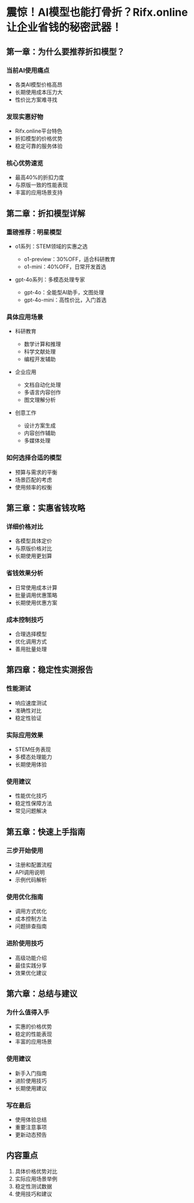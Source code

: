 # 震惊！AI模型也能打骨折？Rifx.online让企业省钱的秘密武器！

## 第一章：为什么要推荐折扣模型？
### 当前AI使用痛点
- 各类AI模型价格高昂
- 长期使用成本压力大
- 性价比方案难寻找

### 发现实惠好物
- Rifx.online平台特色
- 折扣模型的价格优势
- 稳定可靠的服务体验

### 核心优势速览
- 最高40%的折扣力度
- 与原版一致的性能表现
- 丰富的应用场景支持

## 第二章：折扣模型详解
### 重磅推荐：明星模型
- o1系列：STEM领域的实惠之选
  * o1-preview：30%OFF，适合科研教育
  * o1-mini：40%OFF，日常开发首选

- gpt-4o系列：多模态处理专家
  * gpt-4o：全能型AI助手，文图处理
  * gpt-4o-mini：高性价比，入门首选

### 具体应用场景
- 科研教育
  * 数学计算和推理
  * 科学文献处理
  * 编程开发辅助

- 企业应用
  * 文档自动化处理
  * 多语言内容创作
  * 图文理解分析

- 创意工作
  * 设计方案生成
  * 内容创作辅助
  * 多媒体处理

### 如何选择合适的模型
- 预算与需求的平衡
- 场景匹配的考虑
- 使用频率的权衡

## 第三章：实惠省钱攻略
### 详细价格对比
- 各模型具体定价
- 与原版价格对比
- 长期使用更划算

### 省钱效果分析
- 日常使用成本计算
- 批量调用优惠策略
- 长期使用优惠方案

### 成本控制技巧
- 合理选择模型
- 优化调用方式
- 善用批量处理

## 第四章：稳定性实测报告
### 性能测试
- 响应速度测试
- 准确性对比
- 稳定性验证

### 实际应用效果
- STEM任务表现
- 多模态处理能力
- 长期使用体验

### 使用建议
- 性能优化技巧
- 稳定性保障方法
- 常见问题解决

## 第五章：快速上手指南
### 三步开始使用
- 注册和配置流程
- API调用说明
- 示例代码解析

### 使用优化指南
- 调用方式优化
- 成本控制方法
- 问题排查指南

### 进阶使用技巧
- 高级功能介绍
- 最佳实践分享
- 效果优化建议

## 第六章：总结与建议
### 为什么值得入手
- 实惠的价格优势
- 稳定的性能表现
- 丰富的应用场景

### 使用建议
- 新手入门指南
- 进阶使用技巧
- 长期使用建议

### 写在最后
- 使用体验总结
- 重要注意事项
- 更新动态预告

## 内容重点
1. 具体价格优势对比
2. 实际应用场景举例
3. 稳定性测试数据
4. 使用技巧和建议 